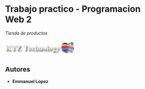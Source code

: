 # Trabajo practico - Programacion Web 2

_Tienda de productos_

![logo](./img/Logos_Banners/logoKYZ.png)

## Autores

* **Emmanuel Lopez**
